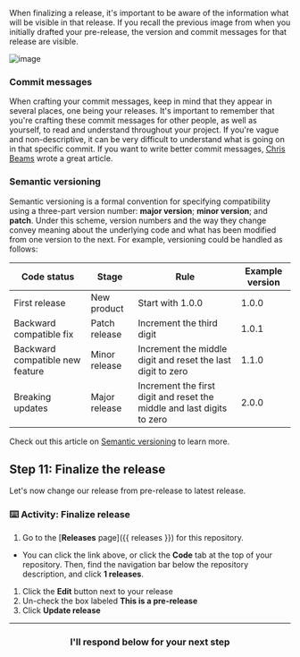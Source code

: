 When finalizing a release, it's important to be aware of the information what will be visible in that release. If you recall the previous image from when you initially drafted your pre-release, the version and commit messages for that release are visible.

![image](https://user-images.githubusercontent.com/13326548/47883578-bdba7780-ddea-11e8-84b8-563e12f02ca6.png)

### Commit messages

When crafting your commit messages, keep in mind that they appear in several places, one being your releases. It's important to remember that you're crafting these commit messages for other people, as well as yourself, to read and understand throughout your project. If you're vague and non-descriptive, it can be very difficult to understand what is going on in that specific commit. If you want to write better commit messages, [Chris Beams](https://chris.beams.io/posts/git-commit/) wrote a great article.

### Semantic versioning

Semantic versioning is a formal convention for specifying compatibility using a three-part version number: **major version**; **minor version**; and **patch**. Under this scheme, version numbers and the way they change convey meaning about the underlying code and what has been modified from one version to the next. For example, versioning could be handled as follows:

| Code status  | Stage  | Rule  | Example version  |
|---|---|---|---|
| First release  | New product  | Start with 1.0.0  | 1.0.0  |  
| Backward compatible fix  | Patch release  | Increment the third digit  | 1.0.1  |  
| Backward compatible new feature  | Minor release  | Increment the middle digit and reset the last digit to zero  | 1.1.0  |  
| Breaking updates | Major release | Increment the first digit and reset the middle and last digits to zero | 2.0.0 |

Check out this article on [Semantic versioning](https://semver.org/) to learn more.

## Step 11: Finalize the release

Let's now change our release from pre-release to latest release.

### :keyboard: Activity: Finalize release

1. Go to the [**Releases** page]({{ releases }}) for this repository.
  - You can click the link above, or click the **Code** tab at the top of your repository. Then, find the navigation bar below the repository description, and click **1 releases**.
1. Click the **Edit** button next to your release
1. Un-check the box labeled **This is a pre-release**
1. Click **Update release**

<hr>
<h3 align="center">I'll respond below for your next step</h3>

